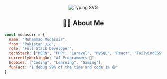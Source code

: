 <!-- GitHub Profile README for Muhammad Mudassir -->

<!-- Banner -->
<p align="center">
  <img src="https://readme-typing-svg.herokuapp.com?font=Fira+Code&size=25&pause=1000&center=true&vCenter=true&width=435&lines=Hi+%F0%9F%91%8B%2C+I'm+Muhammad+Mudassir;Full+Stack+Developer;MERN+%7C+PHP+%7C+MySQL+%7C+React+%7C+Laravel;Always+Learning+%26+Building..." alt="Typing SVG" />
</p>

<!-- About -->
<h2 align="center">🧑‍💻 About Me</h2>

```js
const mudassir = {
  name: "Muhammad Mudassir",
  from: "Pakistan 🇵🇰",
  role: "Full Stack Developer",
  techStack: ["MERN", "PHP", "Laravel", "MySQL", "React", "TailwindCSS"],
  currentlyWorkingOn: "AJ Programmers 💼",
  hobbies: ["Coding", "Learning", "Gaming"],
  funFact: "I debug 99% of the time and code 1% 😄"
}
